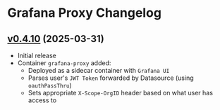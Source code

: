 <!--
SPDX-FileCopyrightText: (C) 2025 Intel Corporation
SPDX-License-Identifier: Apache-2.0
-->

# Grafana Proxy Changelog

## [v0.4.10](https://github.com/open-edge-platform/o11y-charts/tree/apps/grafana-proxy-v0.4.10/apps/grafana-proxy) (2025-03-31)

- Initial release
- Container `grafana-proxy` added:
  - Deployed as a sidecar container with `Grafana UI`
  - Parses user's `JWT Token` forwarded by Datasource (using `oauthPassThru`)
  - Sets appropriate `X-Scope-OrgID` header based on what user has access to
